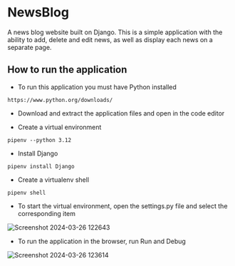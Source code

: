 # NewsBlog
A news blog website built on Django. This is a simple application with the ability to add, delete and edit news, as well as display each news on a separate page.

## How to run the application

* To run this application you must have Python installed

```
https://www.python.org/downloads/
```

* Download and extract the application files and open in the code editor

* Create a virtual environment 

```
pipenv --python 3.12
```

* Install Django

```
pipenv install Django
```

* Create a virtualenv shell

```
pipenv shell
```

* To start the virtual environment, open the settings.py file and select the corresponding item

![Screenshot 2024-03-26 122643](https://github.com/elena-117/NewsBlog/assets/57091695/06a33708-419e-410a-9bfe-4517bb859c6c)


* To run the application in the browser, run Run and Debug

![Screenshot 2024-03-26 123614](https://github.com/elena-117/NewsBlog/assets/57091695/930996a2-3c39-4a6d-94aa-92ec7d44ac25)

